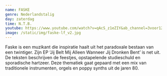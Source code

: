 ```yaml
---
name: FASKE
genre: Nederlandstalig
day: zaterdag
time: N.T.B.
youtube: https://www.youtube.com/watch?v=qAcS_z1eZIY&ab_channel=3voor12
image: /static/img/faske-lf_v2.jpg
---
```

<!--StartFragment-->

Faske is een muzikant die inspiratie haalt uit het paradoxale bestaan van een twintiger. Zijn EP ‘Jij Belt Mij Alleen Wanneer Jij Dronken Bent’ is net uit. De teksten beschrijven de feestjes, opstapelende studieschuld en sporadische hartzeer. Deze thematiek gaat gepaard met een mix van traditionele instrumenten, orgels en poppy synths uit de jaren 80.

<!--EndFragment-->